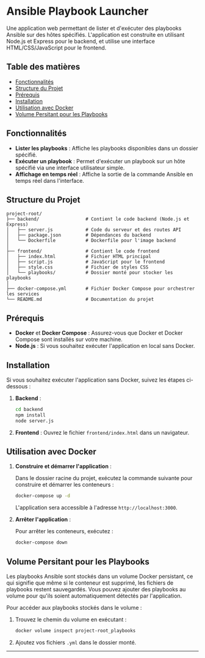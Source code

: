 # Ansible Playbook Launcher

Une application web permettant de lister et d'exécuter des playbooks Ansible sur des hôtes spécifiés. L'application est construite en utilisant Node.js et Express pour le backend, et utilise une interface HTML/CSS/JavaScript pour le frontend.

## Table des matières

- [Fonctionnalités](#fonctionnalités)
- [Structure du Projet](#structure-du-projet)
- [Prérequis](#prérequis)
- [Installation](#installation)
- [Utilisation avec Docker](#utilisation-avec-docker)
- [Volume Persitant pour les Playbooks](#volume-persitant-pour-les-playbooks)

## Fonctionnalités

- **Lister les playbooks** : Affiche les playbooks disponibles dans un dossier spécifié.
- **Exécuter un playbook** : Permet d'exécuter un playbook sur un hôte spécifié via une interface utilisateur simple.
- **Affichage en temps réel** : Affiche la sortie de la commande Ansible en temps réel dans l'interface.

## Structure du Projet

```
project-root/
├── backend/                 # Contient le code backend (Node.js et Express)
│   ├── server.js            # Code du serveur et des routes API
│   ├── package.json         # Dépendances du backend
│   └── Dockerfile           # Dockerfile pour l'image backend
│
├── frontend/                # Contient le code frontend
│   ├── index.html           # Fichier HTML principal
│   ├── script.js            # JavaScript pour le frontend
│   ├── style.css            # Fichier de styles CSS
│   └── playbooks/           # Dossier monté pour stocker les playbooks
│
├── docker-compose.yml       # Fichier Docker Compose pour orchestrer les services
└── README.md                # Documentation du projet
```

## Prérequis

- **Docker** et **Docker Compose** : Assurez-vous que Docker et Docker Compose sont installés sur votre machine.
- **Node.js** : Si vous souhaitez exécuter l'application en local sans Docker.

## Installation

Si vous souhaitez exécuter l'application sans Docker, suivez les étapes ci-dessous :

1. **Backend** :
   ```bash
   cd backend
   npm install
   node server.js
   ```

2. **Frontend** : Ouvrez le fichier `frontend/index.html` dans un navigateur.

## Utilisation avec Docker

1. **Construire et démarrer l'application** :

   Dans le dossier racine du projet, exécutez la commande suivante pour construire et démarrer les conteneurs :
   ```bash
   docker-compose up -d
   ```

   L'application sera accessible à l'adresse `http://localhost:3000`.

2. **Arrêter l'application** :

   Pour arrêter les conteneurs, exécutez :
   ```bash
   docker-compose down
   ```

## Volume Persitant pour les Playbooks

Les playbooks Ansible sont stockés dans un volume Docker persistant, ce qui signifie que même si le conteneur est supprimé, les fichiers de playbooks restent sauvegardés. Vous pouvez ajouter des playbooks au volume pour qu'ils soient automatiquement détectés par l'application.

Pour accéder aux playbooks stockés dans le volume :
1. Trouvez le chemin du volume en exécutant :
   ```bash
   docker volume inspect project-root_playbooks
   ```

2. Ajoutez vos fichiers `.yml` dans le dossier monté.


---

